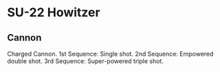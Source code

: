 # SU-22 Howitzer

## Cannon

Charged Cannon.
1st Sequence: Single shot.
2nd Sequence: Empowered double shot.
3rd Sequence: Super-powered triple shot.